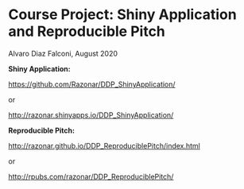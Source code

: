 # Course Project: Shiny Application and Reproducible Pitch

Alvaro Diaz Falconi, August 2020

**Shiny Application:**

<https://github.com/Razonar/DDP_ShinyApplication/>

or

<http://razonar.shinyapps.io/DDP_ShinyApplication/>

**Reproducible Pitch:**

<http://razonar.github.io/DDP_ReproduciblePitch/index.html>

or

<http://rpubs.com/razonar/DDP_ReproduciblePitch/>
